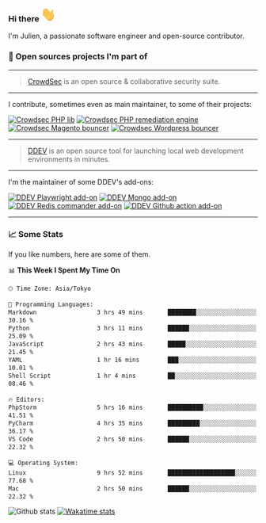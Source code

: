 ### Hi there <img src="./assets/wave.gif" width="30px" height="30px" />

I'm Julien, a passionate software engineer and open-source contributor. 


### 🔧 Open sources projects I'm part of

---

> [CrowdSec](https://www.crowdsec.net/) is an open source & collaborative security suite. 

---

I contribute, sometimes even as main maintainer, to some of their projects:



[![Crowdsec PHP lib](https://github-readme-stats.vercel.app/api/pin/?username=crowdsecurity&repo=php-cs-bouncer&theme=github_dark_dimmed 'crowdsec php lib')](https://github.com/crowdsecurity/php-cs-bouncer)
[![Crowdsec PHP remediation engine](https://github-readme-stats.vercel.app/api/pin/?username=crowdsecurity&repo=php-remediation-engine&theme=github_dark_dimmed 'crowdsec php-remediation-engine')](https://github.com/crowdsecurity/php-remediation-engine)
[![Crowdsec Magento bouncer](https://github-readme-stats.vercel.app/api/pin/?username=crowdsecurity&repo=cs-magento-bouncer&theme=github_dark_dimmed 'crowdsec cs-magento-bouncer')](https://github.com/crowdsecurity/cs-magento-bouncer)
[![Crowdsec Wordpress bouncer](https://github-readme-stats.vercel.app/api/pin/?username=crowdsecurity&repo=cs-wordpress-bouncer&theme=github_dark_dimmed 'crowdsec cs-wordpress-bouncer')](https://github.com/crowdsecurity/cs-wordpress-bouncer)



---


> [DDEV](https://ddev.readthedocs.io/en/stable/) is an open source tool for launching local web development 
> environments in minutes.

---

I'm the maintainer of some DDEV's add-ons:



[![DDEV Playwright add-on](https://github-readme-stats.vercel.app/api/pin/?username=julienloizelet&repo=ddev-playwright&theme=github_dark_dimmed 'ddev playwright')](https://github.com/julienloizelet/ddev-playwright)
[![DDEV Mongo add-on](https://github-readme-stats.vercel.app/api/pin/?username=ddev&repo=ddev-mongo&theme=github_dark_dimmed 'ddev mongo')](https://github.com/ddev/ddev-mongo)
[![DDEV Redis commander add-on](https://github-readme-stats.vercel.app/api/pin/?username=ddev&repo=ddev-redis-commander&theme=github_dark_dimmed 'ddev redis commander')](https://github.com/ddev/ddev-redis-commander)
[![DDEV Github action add-on](https://github-readme-stats.vercel.app/api/pin/?username=ddev&repo=github-action-add-on-test&theme=github_dark_dimmed 'ddev github action')](https://github.com/ddev/github-action-add-on-test)

---

### 📈 Some Stats

If you like numbers, here are some of them.

<!--START_SECTION:waka-->
📊 **This Week I Spent My Time On** 

```text
🕑︎ Time Zone: Asia/Tokyo

💬 Programming Languages: 
Markdown                 3 hrs 49 mins       ████████░░░░░░░░░░░░░░░░░   30.16 % 
Python                   3 hrs 11 mins       ██████░░░░░░░░░░░░░░░░░░░   25.09 % 
JavaScript               2 hrs 43 mins       █████░░░░░░░░░░░░░░░░░░░░   21.45 % 
YAML                     1 hr 16 mins        ███░░░░░░░░░░░░░░░░░░░░░░   10.01 % 
Shell Script             1 hr 4 mins         ██░░░░░░░░░░░░░░░░░░░░░░░   08.46 % 

🔥 Editors: 
PhpStorm                 5 hrs 16 mins       ██████████░░░░░░░░░░░░░░░   41.51 % 
PyCharm                  4 hrs 35 mins       █████████░░░░░░░░░░░░░░░░   36.17 % 
VS Code                  2 hrs 50 mins       ██████░░░░░░░░░░░░░░░░░░░   22.32 % 

💻 Operating System: 
Linux                    9 hrs 52 mins       ███████████████████░░░░░░   77.68 % 
Mac                      2 hrs 50 mins       ██████░░░░░░░░░░░░░░░░░░░   22.32 % 
```


<!--END_SECTION:waka-->


![Github stats](https://github-readme-stats.vercel.app/api?username=julienloizelet&show_icons=true&include_all_commits=true&theme=github_dark_dimmed&rank_icon=github 'github stats')
[![Wakatime stats](https://github-readme-stats-julien-loizelets-projects.vercel.app/api/wakatime?username=okaeli&theme=github_dark_dimmed&custom_title=Programming%20Languages%20Stats&disable_animations=true 'wakatime')](https://wakatime.com/@okaeli)

